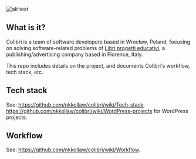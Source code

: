 ![alt text](https://i.imgur.com/nTpUdtP.png "Colibri")

## What is it?

Colibrì is a team of software developers based in Wrocław, Poland, focusing on solving software-related problems of [Librì progetti educativi](https://www.progettieducativi.it), a publishing/advertising company based in Florence, Italy.

This repo includes details on the project, and documents Colibri's workflow, tech stack, etc. 

## Tech stack

See: https://github.com/nkkollaw/colibri/wiki/Tech-stack, https://github.com/nkkollaw/colibri/wiki/WordPress-projects for WordPress projects.

## Workflow

See: https://github.com/nkkollaw/colibri/wiki/Workflow.
